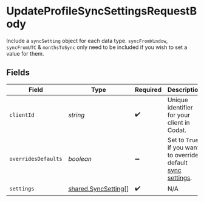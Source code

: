 # UpdateProfileSyncSettingsRequestBody

Include a `syncSetting` object for each data type.
`syncFromWindow`, `syncFromUTC` & `monthsToSync` only need to be included if you wish to set a value for them.


## Fields

| Field                                                                                                                       | Type                                                                                                                        | Required                                                                                                                    | Description                                                                                                                 |
| --------------------------------------------------------------------------------------------------------------------------- | --------------------------------------------------------------------------------------------------------------------------- | --------------------------------------------------------------------------------------------------------------------------- | --------------------------------------------------------------------------------------------------------------------------- |
| `clientId`                                                                                                                  | *string*                                                                                                                    | :heavy_check_mark:                                                                                                          | Unique identifier for your client in Codat.                                                                                 |
| `overridesDefaults`                                                                                                         | *boolean*                                                                                                                   | :heavy_minus_sign:                                                                                                          | Set to `True` if you want to override default [sync settings](https://docs.codat.io/knowledge-base/advanced-sync-settings). |
| `settings`                                                                                                                  | [shared.SyncSetting](../../../sdk/models/shared/syncsetting.md)[]                                                           | :heavy_check_mark:                                                                                                          | N/A                                                                                                                         |